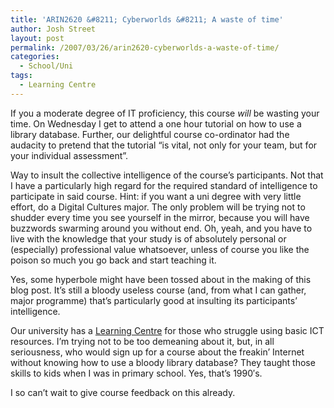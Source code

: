 ```yaml
---
title: 'ARIN2620 &#8211; Cyberworlds &#8211; A waste of time'
author: Josh Street
layout: post
permalink: /2007/03/26/arin2620-cyberworlds-a-waste-of-time/
categories:
  - School/Uni
tags:
  - Learning Centre
---
```

If you a moderate degree of IT proficiency, this course *will* be wasting your time. On Wednesday I get to attend a one hour tutorial on how to use a library database. Further, our delightful course co-ordinator had the audacity to pretend that the tutorial &#8220;is vital, not only for your team, but for your individual assessment&#8221;.

Way to insult the collective intelligence of the course&#8217;s participants. Not that I have a particularly high regard for the required standard of intelligence to participate in said course. Hint: if you want a uni degree with very little effort, do a Digital Cultures major. The only problem will be trying not to shudder every time you see yourself in the mirror, because you will have buzzwords swarming around you without end. Oh, yeah, and you have to live with the knowledge that your study is of absolutely personal or (especially) professional value whatsoever, unless of course you like the poison so much you go back and start teaching it.

Yes, some hyperbole might have been tossed about in the making of this blog post. It&#8217;s still a bloody useless course (and, from what I can gather, major programme) that&#8217;s particularly good at insulting its participants&#8217; intelligence.

Our university has a [Learning Centre][1] for those who struggle using basic ICT resources. I&#8217;m trying not to be too demeaning about it, but, in all seriousness, who would sign up for a course about the freakin&#8217; Internet without knowing how to use a bloody library database? They taught those skills to kids when I was in primary school. Yes, that&#8217;s 1990&#8242;s.

I so can&#8217;t wait to give course feedback on this already.

 [1]: http://www.usyd.edu.au/stuserv/learning_centre/index.shtml